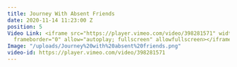 ```yaml
---
title: Journey With Absent Friends
date: 2020-11-14 11:23:00 Z
position: 5
Video Link: <iframe src="https://player.vimeo.com/video/398281571" width="640" height="360"
  frameborder="0" allow="autoplay; fullscreen" allowfullscreen></iframe>
Image: "/uploads/Journey%20with%20absent%20friends.png"
video-id: https://player.vimeo.com/video/398281571
---
```



